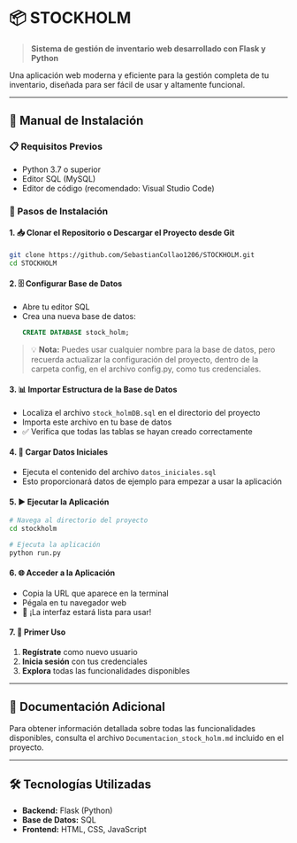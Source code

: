# 📦 STOCKHOLM

> **Sistema de gestión de inventario web desarrollado con Flask y Python**

Una aplicación web moderna y eficiente para la gestión completa de tu inventario, diseñada para ser fácil de usar y altamente funcional.

---

## 🚀 Manual de Instalación

### 📋 Requisitos Previos
- Python 3.7 o superior
- Editor SQL (MySQL)
- Editor de código (recomendado: Visual Studio Code)

### 🔧 Pasos de Instalación

#### **1. 📥 Clonar el Repositorio o Descargar el Proyecto desde Git**
```bash
git clone https://github.com/SebastianCollao1206/STOCKHOLM.git
cd STOCKHOLM
```

#### **2. 🗄️ Configurar Base de Datos**
- Abre tu editor SQL 
- Crea una nueva base de datos:
  ```sql
  CREATE DATABASE stock_holm;
  ```
> 💡 **Nota:** Puedes usar cualquier nombre para la base de datos, pero recuerda actualizar la configuración del proyecto, dentro de la carpeta config, en el archivo config.py, como tus credenciales.

#### **3. 📊 Importar Estructura de la Base de Datos**
- Localiza el archivo `stock_holmDB.sql` en el directorio del proyecto
- Importa este archivo en tu base de datos
- ✅ Verifica que todas las tablas se hayan creado correctamente

#### **4. 🌱 Cargar Datos Iniciales**
- Ejecuta el contenido del archivo `datos_iniciales.sql`
- Esto proporcionará datos de ejemplo para empezar a usar la aplicación

#### **5. ▶️ Ejecutar la Aplicación**
```bash
# Navega al directorio del proyecto
cd stockholm

# Ejecuta la aplicación
python run.py
```

#### **6. 🌐 Acceder a la Aplicación**
- Copia la URL que aparece en la terminal
- Pégala en tu navegador web
- 🎉 ¡La interfaz estará lista para usar!

#### **7. 👤 Primer Uso**
1. **Regístrate** como nuevo usuario
2. **Inicia sesión** con tus credenciales
3. **Explora** todas las funcionalidades disponibles

---

## 📖 Documentación Adicional

Para obtener información detallada sobre todas las funcionalidades disponibles, consulta el archivo `Documentacion_stock_holm.md` incluido en el proyecto.

---

## 🛠️ Tecnologías Utilizadas

- **Backend:** Flask (Python)
- **Base de Datos:** SQL
- **Frontend:** HTML, CSS, JavaScript
